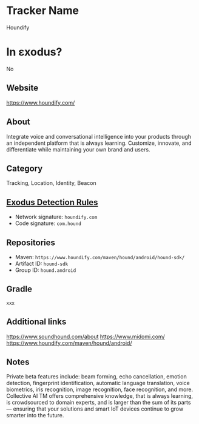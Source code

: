 # Tracker Name
Houndify

# In εxodus?
No

## Website
https://www.houndify.com/

## About
Integrate voice and conversational intelligence into your products through an independent platform that is always learning. Customize, innovate, and differentiate while maintaining your own brand and users.


## Category
Tracking, Location, Identity, Beacon

## [Exodus Detection Rules](https://exodus-privacy.eu.org)
*   Network signature: `houndify.com`
*   Code signature: `com.hound`

## Repositories
*   Maven: `https://www.houndify.com/maven/hound/android/hound-sdk/`
*   Artifact ID: `hound-sdk`
*   Group ID: `hound.android`

## Gradle
`xxx`

## Additional links
https://www.soundhound.com/about
https://www.midomi.com/
https://www.houndify.com/maven/hound/android/


## Notes
Private beta features include: beam forming, echo cancellation, emotion detection, fingerprint identification, automatic language translation, voice biometrics, iris recognition, image recognition, face recognition, and more.
Collective AI TM offers comprehensive knowledge, that is always learning, is crowdsourced to domain experts, and is larger than the sum of its parts — ensuring that your solutions and smart IoT devices continue to grow smarter into the future.